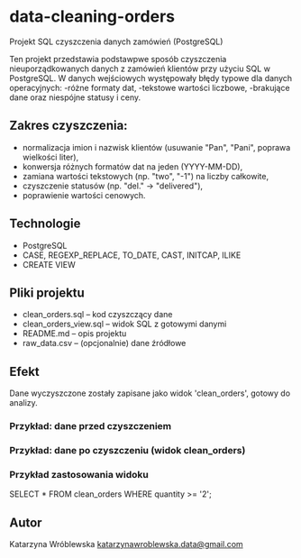 # data-cleaning-orders
Projekt SQL czyszczenia danych zamówień (PostgreSQL)

Ten projekt przedstawia podstawpwe sposób czyszczenia nieuporządkowanych danych z zamówień klientów przy użyciu SQL w PostgreSQL. 
W danych wejściowych występowały błędy typowe dla danych operacyjnych: 
-różne formaty dat, 
-tekstowe wartości liczbowe, 
-brakujące dane oraz niespójne statusy i ceny.

## Zakres czyszczenia:
- normalizacja imion i nazwisk klientów (usuwanie "Pan", "Pani", poprawa wielkości liter),
- konwersja różnych formatów dat na jeden (YYYY-MM-DD),
- zamiana wartości tekstowych (np. "two", "-1") na liczby całkowite,
- czyszczenie statusów (np. "del." → "delivered"),
- poprawienie wartości cenowych.

## Technologie
- PostgreSQL
- CASE, REGEXP_REPLACE, TO_DATE, CAST, INITCAP, ILIKE
- CREATE VIEW

## Pliki projektu
- clean_orders.sql – kod czyszczący dane
- clean_orders_view.sql – widok SQL z gotowymi danymi
- README.md – opis projektu
- raw_data.csv – (opcjonalnie) dane źródłowe

## Efekt
Dane wyczyszczone zostały zapisane jako widok 'clean_orders', gotowy do analizy.

### Przykład: dane przed czyszczeniem
### Przykład: dane po czyszczeniu (widok clean_orders)

### Przykład zastosowania widoku
 
SELECT * 
FROM clean_orders 
  WHERE quantity >= '2';

## Autor
Katarzyna Wróblewska
katarzynawroblewska.data@gmail.com
